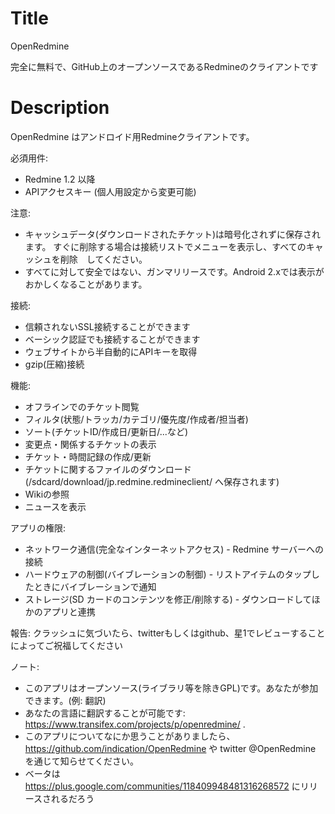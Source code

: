 Title
===========
OpenRedmine


完全に無料で、GitHub上のオープンソースであるRedmineのクライアントです

Description
==========
OpenRedmine はアンドロイド用Redmineクライアントです。

必須用件:
* Redmine 1.2 以降
* APIアクセスキー (個人用設定から変更可能)

注意:
* キャッシュデータ(ダウンロードされたチケット)は暗号化されずに保存されます。 すぐに削除する場合は接続リストでメニューを表示し、すべてのキャッシュを削除　してください。 
* すべてに対して安全ではない、ガンマリリースです。Android 2.xでは表示がおかしくなることがあります。

接続:
* 信頼されないSSL接続することができます
* ベーシック認証でも接続することができます
* ウェブサイトから半自動的にAPIキーを取得
* gzip(圧縮)接続

機能:
* オフラインでのチケット閲覧
* フィルタ(状態/トラッカ/カテゴリ/優先度/作成者/担当者)
* ソート(チケットID/作成日/更新日/...など)
* 変更点・関係するチケットの表示
* チケット・時間記録の作成/更新
* チケットに関するファイルのダウンロード(/sdcard/download/jp.redmine.redmineclient/ へ保存されます)
* Wikiの参照
* ニュースを表示

アプリの権限:
* ネットワーク通信(完全なインターネットアクセス) - Redmine サーバーへの接続
* ハードウェアの制御(バイブレーションの制御) - リストアイテムのタップしたときにバイブレーションで通知
* ストレージ(SD カードのコンテンツを修正/削除する) - ダウンロードしてほかのアプリと連携

報告:
クラッシュに気づいたら、twitterもしくはgithub、星1でレビューすることによってご祝福してください

ノート:
* このアプリはオープンソース(ライブラリ等を除きGPL)です。あなたが参加できます。(例: 翻訳)
* あなたの言語に翻訳することが可能です: https://www.transifex.com/projects/p/openredmine/ .
* このアプリについてなにか思うことがありましたら、https://github.com/indication/OpenRedmine や twitter @OpenRedmine を通じて知らせてください。
* ベータは https://plus.google.com/communities/118409948481316268572 にリリースされるだろう